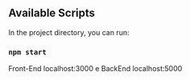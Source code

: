 
## Available Scripts

In the project directory, you can run:

### `npm start`

Front-End localhost:3000 e BackEnd localhost:5000
